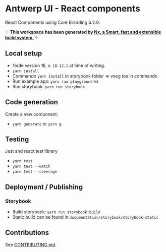 # Antwerp UI - React components

React Components using Core Branding 6.2.0.

✨ **This workspace has been generated by [Nx, a Smart, fast and extensible build system.](https://nx.dev)** ✨

## Local setup

- Node version 18, v. `18.12.1` at time of writing.
- `yarn install`
- Commando `yarn install` in storybook folder => voeg toe in commando
- Run example app: `yarn run playground` vs
- Run storybook: `yarn run storybook`

## Code generation

Create a new component:

- `yarn generate` or `yarn g`

## Testing

Jest and react test library

- `yarn test`
- `yarn test --watch`
- `yarn test --coverage`

## Deployment / Publishing

### Storybook

- Build storybook: `yarn run storybook:build`
- Static build can be found in `documentation/storybook/storybook-static`

## Contributions

See [CONTRIBUTING.md](CONTRIBUTING.md).
